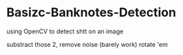 # Basizc-Banknotes-Detection
using OpenCV to detect shtt on an image

substract those 2, 
remove noise (barely work)
rotate 'em
